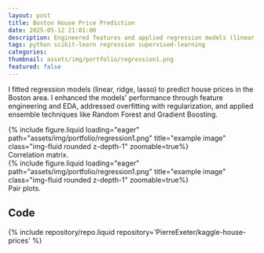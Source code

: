 ```yaml
---
layout: post
title: Boston House Price Prediction
date: 2025-05-12 21:01:00
description: Engineered features and applied regression models (linear, ridge, lasso) to predict prices, addressing overfitting with regularization. Enhanced performance through EDA and ensemble techniques like Random Forest and Gradient Boosting.
tags: python scikit-learn regression supervised-learning
categories:
thumbnail: assets/img/portfolio/regression1.png
featured: false
---
```


I fitted regression models (linear, ridge, lasso) to predict house prices in the Boston area. I enhanced the models' performance through feature engineering and EDA, addressed overfitting with regularization, and applied ensemble techniques like Random Forest and Gradient Boosting.

<div class="row">
    <div class="col-sm mt-3 mt-md-0">
        {% include figure.liquid loading="eager" path="assets/img/portfolio/regression1.png" title="example image" class="img-fluid rounded z-depth-1" zoomable=true%}
    </div>
</div>
<div class="caption">
    Correlation matrix.
</div>

<div class="row">
    <div class="col-sm mt-3 mt-md-0">
        {% include figure.liquid loading="eager" path="assets/img/portfolio/regression1.png" title="example image" class="img-fluid rounded z-depth-1" zoomable=true%}
    </div>
</div>
<div class="caption">
    Pair plots.
</div>

## Code

{% include repository/repo.liquid repository='PierreExeter/kaggle-house-prices' %}


